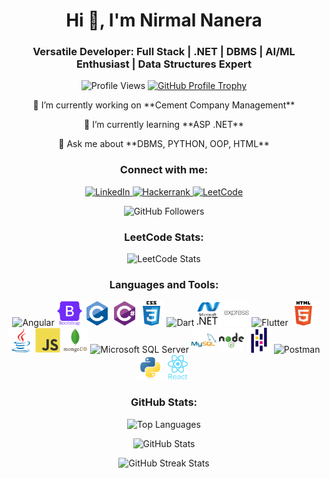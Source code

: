 <h1 align="center">Hi 👋, I'm Nirmal Nanera</h1>
<h3 align="center">Versatile Developer: Full Stack | .NET | DBMS | AI/ML Enthusiast | Data Structures Expert</h3>

<p align="center">
    <img src="https://komarev.com/ghpvc/?username=nirmalhnanera&label=Profile%20views&color=0e75b6&style=flat" alt="Profile Views" />
    <a href="https://github.com/ryo-ma/github-profile-trophy">
        <img src="https://github-profile-trophy.vercel.app/?username=nirmalhnanera&theme=darkhub&margin-w=15&margin-h=15" alt="GitHub Profile Trophy" />
    </a>
</p>

<p align="center">🔭 I’m currently working on **Cement Company Management**</p>
<p align="center">🌱 I’m currently learning **ASP .NET**</p>
<p align="center">💬 Ask me about **DBMS, PYTHON, OOP, HTML**</p>

<h3 align="center">Connect with me:</h3>
<p align="center">
    <a href="https://linkedin.com/in/nirmalnanera" target="_blank">
        <img src="https://img.icons8.com/fluent/48/000000/linkedin.png" alt="LinkedIn">
    </a>
    <a href="https://www.hackerrank.com/nirmalhnanera27" target="_blank">
        <img src="https://img.icons8.com/color/48/000000/hackerrank.png" alt="Hackerrank">
    </a>
    <a href="https://www.leetcode.com/nirmal-nanera" target="_blank">
        <img src="https://img.icons8.com/color/48/000000/leetcode.png" alt="LeetCode">
    </a>
</p>

<p align="center">
    <img src="https://img.shields.io/github/followers/nirmalhnanera?label=GitHub%20Followers&style=for-the-badge" alt="GitHub Followers" />
</p>

<h3 align="center">LeetCode Stats:</h3>
<p align="center">
    <img src="https://leetcard.jacoblin.cool/nirmal-nanera?theme=dark&font=Karma&ext=activity" alt="LeetCode Stats" />
</p>

<h3 align="center">Languages and Tools:</h3>
<p align="center">
    <img src="https://angular.io/assets/images/logos/angular/angular.svg" alt="Angular" width="40" height="40"/>
    <img src="https://raw.githubusercontent.com/devicons/devicon/master/icons/bootstrap/bootstrap-plain-wordmark.svg" alt="Bootstrap" width="40" height="40"/>
    <img src="https://raw.githubusercontent.com/devicons/devicon/master/icons/c/c-original.svg" alt="C" width="40" height="40"/>
    <img src="https://raw.githubusercontent.com/devicons/devicon/master/icons/csharp/csharp-original.svg" alt="C#" width="40" height="40"/>
    <img src="https://raw.githubusercontent.com/devicons/devicon/master/icons/css3/css3-original-wordmark.svg" alt="CSS3" width="40" height="40"/>
    <img src="https://www.vectorlogo.zone/logos/dartlang/dartlang-icon.svg" alt="Dart" width="40" height="40"/>
    <img src="https://raw.githubusercontent.com/devicons/devicon/master/icons/dot-net/dot-net-original-wordmark.svg" alt=".NET" width="40" height="40"/>
    <img src="https://raw.githubusercontent.com/devicons/devicon/master/icons/express/express-original-wordmark.svg" alt="Express.js" width="40" height="40"/>
    <img src="https://www.vectorlogo.zone/logos/flutterio/flutterio-icon.svg" alt="Flutter" width="40" height="40"/>
    <img src="https://raw.githubusercontent.com/devicons/devicon/master/icons/html5/html5-original-wordmark.svg" alt="HTML5" width="40" height="40"/>
    <img src="https://raw.githubusercontent.com/devicons/devicon/master/icons/java/java-original.svg" alt="Java" width="40" height="40"/>
    <img src="https://raw.githubusercontent.com/devicons/devicon/master/icons/javascript/javascript-original.svg" alt="JavaScript" width="40" height="40"/>
    <img src="https://raw.githubusercontent.com/devicons/devicon/master/icons/mongodb/mongodb-original-wordmark.svg" alt="MongoDB" width="40" height="40"/>
    <img src="https://www.svgrepo.com/show/303229/microsoft-sql-server-logo.svg" alt="Microsoft SQL Server" width="40" height="40"/>
    <img src="https://raw.githubusercontent.com/devicons/devicon/master/icons/mysql/mysql-original-wordmark.svg" alt="MySQL" width="40" height="40"/>
    <img src="https://raw.githubusercontent.com/devicons/devicon/master/icons/nodejs/nodejs-original-wordmark.svg" alt="Node.js" width="40" height="40"/>
    <img src="https://raw.githubusercontent.com/devicons/devicon/2ae2a900d2f041da66e950e4d48052658d850630/icons/pandas/pandas-original.svg" alt="Pandas" width="40" height="40"/>
    <img src="https://www.vectorlogo.zone/logos/getpostman/getpostman-icon.svg" alt="Postman" width="40" height="40"/>
    <img src="https://raw.githubusercontent.com/devicons/devicon/master/icons/python/python-original.svg" alt="Python" width="40" height="40"/>
    <img src="https://raw.githubusercontent.com/devicons/devicon/master/icons/react/react-original-wordmark.svg" alt="React" width="40" height="40"/>
</p>

<h3 align="center">GitHub Stats:</h3>
<p align="center">
    <img src="https://github-readme-stats.vercel.app/api/top-langs?username=nirmalhnanera&show_icons=true&locale=en&layout=compact&theme=dark" alt="Top Languages" />
</p>

<p align="center">
    <img src="https://github-readme-stats.vercel.app/api?username=nirmalhnanera&show_icons=true&locale=en&theme=dark" alt="GitHub Stats" />
</p>

<p align="center">
    <img src="https://github-readme-streak-stats.herokuapp.com/?user=nirmalhnanera&theme=dark" alt="GitHub Streak Stats" />
</p>
